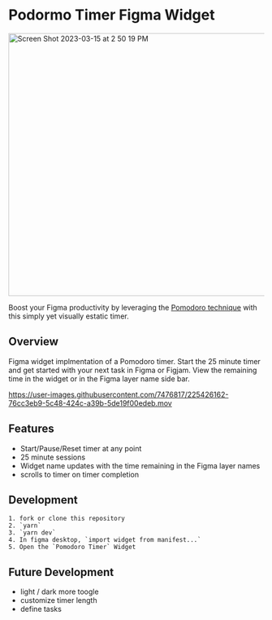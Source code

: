 # Podormo Timer Figma Widget
<img width="516" alt="Screen Shot 2023-03-15 at 2 50 19 PM" src="https://user-images.githubusercontent.com/7476817/225426478-dae93ab2-e175-457a-894c-1b79f7d41dbd.png">

Boost your Figma productivity by leveraging the [Pomodoro technique](https://en.wikipedia.org/wiki/Pomodoro_Technique) with this simply yet visually estatic timer.

## Overview

Figma widget implmentation of a Pomodoro timer. Start the 25 minute timer and get started with your next task in Figma or Figjam. View the remaining time in the widget or in the Figma layer name side bar.

https://user-images.githubusercontent.com/7476817/225426162-76cc3eb9-5c48-424c-a39b-5de19f00edeb.mov

## Features

- Start/Pause/Reset timer at any point
- 25 minute sessions
- Widget name updates with the time remaining in the Figma layer names
- scrolls to timer on timer completion

## Development

```
1. fork or clone this repository
2. `yarn`
3. `yarn dev`
4. In figma desktop, `import widget from manifest...`
5. Open the `Pomodoro Timer` Widget
```

## Future Development
- light / dark more toogle
- customize timer length
- define tasks
